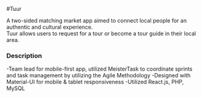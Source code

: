#Tuur

A two-sided matching market app aimed to connect local people for an authentic and cultural experience.  
Tuur allows users to request for a tour or become a tour guide in their local area.

### Description

-Team lead for mobile-first app, utilized MeisterTask to coordinate sprints and task management by utilizing the Agile Methodology
-Designed with Material-UI for mobile & tablet responsiveness
-Utilized React.js, PHP, MySQL
